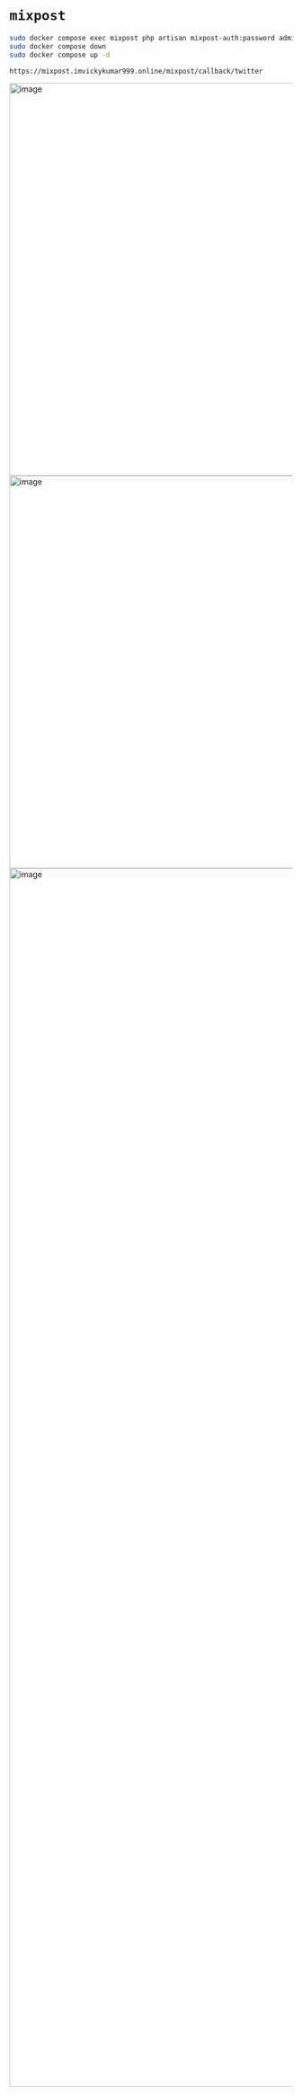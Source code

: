 # `mixpost`

```bash
sudo docker compose exec mixpost php artisan mixpost-auth:password admin@example.com
sudo docker compose down
sudo docker compose up -d
```

    https://mixpost.imvickykumar999.online/mixpost/callback/twitter

<img width="1327" height="699" alt="image" src="https://github.com/user-attachments/assets/4f612d36-7265-4be0-bf8b-f371dc454cc7" />
<img width="1327" height="699" alt="image" src="https://github.com/user-attachments/assets/ced7ebea-9faa-45cf-80b2-026db61e9ad6" />
<img width="1324" height="2169" alt="image" src="https://github.com/user-attachments/assets/7b95b084-b2ae-4db7-9ade-18981b6f425b" />
